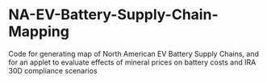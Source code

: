 # NA-EV-Battery-Supply-Chain-Mapping
 Code for generating map of North American EV Battery Supply Chains, and for an applet to evaluate effects of mineral prices on battery costs and IRA 30D compliance scenarios
